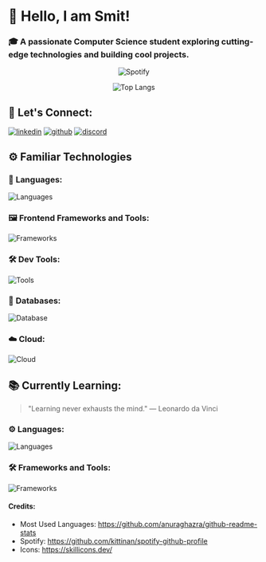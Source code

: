 # 👋 Hello, I am **Smit**!

### 🎓 A passionate **Computer Science student** exploring cutting-edge technologies and building cool projects.


<p align="center">
  <img src="https://spotify-github-profile.kittinanx.com/api/view?uid=fplkn5zdf35gtkfd9apnrxz4o&cover_image=true&theme=natemoo-re&show_offline=false&background_color=121212&interchange=false&bar_color=53b14f&bar_color_cover=false" alt="Spotify">
</p>


<p align="center">
  <img src="https://github-readme-stats.vercel.app/api/top-langs/?username=smit2553&layout=donut&theme=onedark" alt="Top Langs" />
</p>

## 🤝 Let's Connect:

[![linkedin](https://skillicons.dev/icons?i=linkedin)](https://linkedin.com/in/smitsd)
[![github](https://skillicons.dev/icons?i=github)](https://github.com/smit2553)
[![discord](https://skillicons.dev/icons?i=discord)](https://discord.com/users/1235752944834580551)


## ⚙️ Familiar Technologies

### 🚀 **Languages**:

![Languages](https://skillicons.dev/icons?i=py,cpp,java,js,html,css)

### 🖼️ **Frontend Frameworks and Tools**:

![Frameworks](https://skillicons.dev/icons?i=flask,react,bootstrap,tailwindcss,vite,next,d3,fastapi,flutter,figma)

### 🛠️ **Dev Tools**:

![Tools](https://skillicons.dev/icons?i=bun,npm,git,vscode,linux,github,docker,pycharm)

### 💾 **Databases**:

![Database](https://skillicons.dev/icons?i=mysql,postgres,sqlite,mongo)

### ☁️ **Cloud**:

![Cloud](https://skillicons.dev/icons?i=aws,heroku,vercel)

## 📚 Currently Learning:

> "Learning never exhausts the mind." — Leonardo da Vinci

### ⚙️ Languages:

![Languages](https://skillicons.dev/icons?i=rust)

### 🛠️ Frameworks and Tools:

![Frameworks](https://skillicons.dev/icons?i=svelte)





#### Credits:

- Most Used Languages: https://github.com/anuraghazra/github-readme-stats
- Spotify: https://github.com/kittinan/spotify-github-profile
- Icons: https://skillicons.dev/

